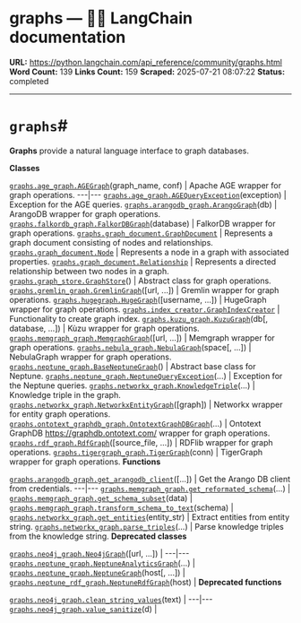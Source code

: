 # graphs — 🦜🔗 LangChain  documentation

**URL:** https://python.langchain.com/api_reference/community/graphs.html
**Word Count:** 139
**Links Count:** 159
**Scraped:** 2025-07-21 08:07:22
**Status:** completed

---

# `graphs`\#

**Graphs** provide a natural language interface to graph databases.

**Classes**

[`graphs.age_graph.AGEGraph`](https://python.langchain.com/api_reference/community/graphs/langchain_community.graphs.age_graph.AGEGraph.html#langchain_community.graphs.age_graph.AGEGraph "langchain_community.graphs.age_graph.AGEGraph")\(graph\_name, conf\) | Apache AGE wrapper for graph operations.   ---|---   [`graphs.age_graph.AGEQueryException`](https://python.langchain.com/api_reference/community/graphs/langchain_community.graphs.age_graph.AGEQueryException.html#langchain_community.graphs.age_graph.AGEQueryException "langchain_community.graphs.age_graph.AGEQueryException")\(exception\) | Exception for the AGE queries.   [`graphs.arangodb_graph.ArangoGraph`](https://python.langchain.com/api_reference/community/graphs/langchain_community.graphs.arangodb_graph.ArangoGraph.html#langchain_community.graphs.arangodb_graph.ArangoGraph "langchain_community.graphs.arangodb_graph.ArangoGraph")\(db\) | ArangoDB wrapper for graph operations.   [`graphs.falkordb_graph.FalkorDBGraph`](https://python.langchain.com/api_reference/community/graphs/langchain_community.graphs.falkordb_graph.FalkorDBGraph.html#langchain_community.graphs.falkordb_graph.FalkorDBGraph "langchain_community.graphs.falkordb_graph.FalkorDBGraph")\(database\) | FalkorDB wrapper for graph operations.   [`graphs.graph_document.GraphDocument`](https://python.langchain.com/api_reference/community/graphs/langchain_community.graphs.graph_document.GraphDocument.html#langchain_community.graphs.graph_document.GraphDocument "langchain_community.graphs.graph_document.GraphDocument") | Represents a graph document consisting of nodes and relationships.   [`graphs.graph_document.Node`](https://python.langchain.com/api_reference/community/graphs/langchain_community.graphs.graph_document.Node.html#langchain_community.graphs.graph_document.Node "langchain_community.graphs.graph_document.Node") | Represents a node in a graph with associated properties.   [`graphs.graph_document.Relationship`](https://python.langchain.com/api_reference/community/graphs/langchain_community.graphs.graph_document.Relationship.html#langchain_community.graphs.graph_document.Relationship "langchain_community.graphs.graph_document.Relationship") | Represents a directed relationship between two nodes in a graph.   [`graphs.graph_store.GraphStore`](https://python.langchain.com/api_reference/community/graphs/langchain_community.graphs.graph_store.GraphStore.html#langchain_community.graphs.graph_store.GraphStore "langchain_community.graphs.graph_store.GraphStore")\(\) | Abstract class for graph operations.   [`graphs.gremlin_graph.GremlinGraph`](https://python.langchain.com/api_reference/community/graphs/langchain_community.graphs.gremlin_graph.GremlinGraph.html#langchain_community.graphs.gremlin_graph.GremlinGraph "langchain_community.graphs.gremlin_graph.GremlinGraph")\(\[url, ...\]\) | Gremlin wrapper for graph operations.   [`graphs.hugegraph.HugeGraph`](https://python.langchain.com/api_reference/community/graphs/langchain_community.graphs.hugegraph.HugeGraph.html#langchain_community.graphs.hugegraph.HugeGraph "langchain_community.graphs.hugegraph.HugeGraph")\(\[username, ...\]\) | HugeGraph wrapper for graph operations.   [`graphs.index_creator.GraphIndexCreator`](https://python.langchain.com/api_reference/community/graphs/langchain_community.graphs.index_creator.GraphIndexCreator.html#langchain_community.graphs.index_creator.GraphIndexCreator "langchain_community.graphs.index_creator.GraphIndexCreator") | Functionality to create graph index.   [`graphs.kuzu_graph.KuzuGraph`](https://python.langchain.com/api_reference/community/graphs/langchain_community.graphs.kuzu_graph.KuzuGraph.html#langchain_community.graphs.kuzu_graph.KuzuGraph "langchain_community.graphs.kuzu_graph.KuzuGraph")\(db\[, database, ...\]\) | Kùzu wrapper for graph operations.   [`graphs.memgraph_graph.MemgraphGraph`](https://python.langchain.com/api_reference/community/graphs/langchain_community.graphs.memgraph_graph.MemgraphGraph.html#langchain_community.graphs.memgraph_graph.MemgraphGraph "langchain_community.graphs.memgraph_graph.MemgraphGraph")\(\[url, ...\]\) | Memgraph wrapper for graph operations.   [`graphs.nebula_graph.NebulaGraph`](https://python.langchain.com/api_reference/community/graphs/langchain_community.graphs.nebula_graph.NebulaGraph.html#langchain_community.graphs.nebula_graph.NebulaGraph "langchain_community.graphs.nebula_graph.NebulaGraph")\(space\[, ...\]\) | NebulaGraph wrapper for graph operations.   [`graphs.neptune_graph.BaseNeptuneGraph`](https://python.langchain.com/api_reference/community/graphs/langchain_community.graphs.neptune_graph.BaseNeptuneGraph.html#langchain_community.graphs.neptune_graph.BaseNeptuneGraph "langchain_community.graphs.neptune_graph.BaseNeptuneGraph")\(\) | Abstract base class for Neptune.   [`graphs.neptune_graph.NeptuneQueryException`](https://python.langchain.com/api_reference/community/graphs/langchain_community.graphs.neptune_graph.NeptuneQueryException.html#langchain_community.graphs.neptune_graph.NeptuneQueryException "langchain_community.graphs.neptune_graph.NeptuneQueryException")\(...\) | Exception for the Neptune queries.   [`graphs.networkx_graph.KnowledgeTriple`](https://python.langchain.com/api_reference/community/graphs/langchain_community.graphs.networkx_graph.KnowledgeTriple.html#langchain_community.graphs.networkx_graph.KnowledgeTriple "langchain_community.graphs.networkx_graph.KnowledgeTriple")\(...\) | Knowledge triple in the graph.   [`graphs.networkx_graph.NetworkxEntityGraph`](https://python.langchain.com/api_reference/community/graphs/langchain_community.graphs.networkx_graph.NetworkxEntityGraph.html#langchain_community.graphs.networkx_graph.NetworkxEntityGraph "langchain_community.graphs.networkx_graph.NetworkxEntityGraph")\(\[graph\]\) | Networkx wrapper for entity graph operations.   [`graphs.ontotext_graphdb_graph.OntotextGraphDBGraph`](https://python.langchain.com/api_reference/community/graphs/langchain_community.graphs.ontotext_graphdb_graph.OntotextGraphDBGraph.html#langchain_community.graphs.ontotext_graphdb_graph.OntotextGraphDBGraph "langchain_community.graphs.ontotext_graphdb_graph.OntotextGraphDBGraph")\(...\) | Ontotext GraphDB <https://graphdb.ontotext.com/> wrapper for graph operations.   [`graphs.rdf_graph.RdfGraph`](https://python.langchain.com/api_reference/community/graphs/langchain_community.graphs.rdf_graph.RdfGraph.html#langchain_community.graphs.rdf_graph.RdfGraph "langchain_community.graphs.rdf_graph.RdfGraph")\(\[source\_file, ...\]\) | RDFlib wrapper for graph operations.   [`graphs.tigergraph_graph.TigerGraph`](https://python.langchain.com/api_reference/community/graphs/langchain_community.graphs.tigergraph_graph.TigerGraph.html#langchain_community.graphs.tigergraph_graph.TigerGraph "langchain_community.graphs.tigergraph_graph.TigerGraph")\(conn\) | TigerGraph wrapper for graph operations.      **Functions**

[`graphs.arangodb_graph.get_arangodb_client`](https://python.langchain.com/api_reference/community/graphs/langchain_community.graphs.arangodb_graph.get_arangodb_client.html#langchain_community.graphs.arangodb_graph.get_arangodb_client "langchain_community.graphs.arangodb_graph.get_arangodb_client")\(\[...\]\) | Get the Arango DB client from credentials.   ---|---   [`graphs.memgraph_graph.get_reformated_schema`](https://python.langchain.com/api_reference/community/graphs/langchain_community.graphs.memgraph_graph.get_reformated_schema.html#langchain_community.graphs.memgraph_graph.get_reformated_schema "langchain_community.graphs.memgraph_graph.get_reformated_schema")\(...\) |    [`graphs.memgraph_graph.get_schema_subset`](https://python.langchain.com/api_reference/community/graphs/langchain_community.graphs.memgraph_graph.get_schema_subset.html#langchain_community.graphs.memgraph_graph.get_schema_subset "langchain_community.graphs.memgraph_graph.get_schema_subset")\(data\) |    [`graphs.memgraph_graph.transform_schema_to_text`](https://python.langchain.com/api_reference/community/graphs/langchain_community.graphs.memgraph_graph.transform_schema_to_text.html#langchain_community.graphs.memgraph_graph.transform_schema_to_text "langchain_community.graphs.memgraph_graph.transform_schema_to_text")\(schema\) |    [`graphs.networkx_graph.get_entities`](https://python.langchain.com/api_reference/community/graphs/langchain_community.graphs.networkx_graph.get_entities.html#langchain_community.graphs.networkx_graph.get_entities "langchain_community.graphs.networkx_graph.get_entities")\(entity\_str\) | Extract entities from entity string.   [`graphs.networkx_graph.parse_triples`](https://python.langchain.com/api_reference/community/graphs/langchain_community.graphs.networkx_graph.parse_triples.html#langchain_community.graphs.networkx_graph.parse_triples "langchain_community.graphs.networkx_graph.parse_triples")\(...\) | Parse knowledge triples from the knowledge string.      **Deprecated classes**

[`graphs.neo4j_graph.Neo4jGraph`](https://python.langchain.com/api_reference/community/graphs/langchain_community.graphs.neo4j_graph.Neo4jGraph.html#langchain_community.graphs.neo4j_graph.Neo4jGraph "langchain_community.graphs.neo4j_graph.Neo4jGraph")\(\[url, ...\]\) |    ---|---   [`graphs.neptune_graph.NeptuneAnalyticsGraph`](https://python.langchain.com/api_reference/community/graphs/langchain_community.graphs.neptune_graph.NeptuneAnalyticsGraph.html#langchain_community.graphs.neptune_graph.NeptuneAnalyticsGraph "langchain_community.graphs.neptune_graph.NeptuneAnalyticsGraph")\(...\) |    [`graphs.neptune_graph.NeptuneGraph`](https://python.langchain.com/api_reference/community/graphs/langchain_community.graphs.neptune_graph.NeptuneGraph.html#langchain_community.graphs.neptune_graph.NeptuneGraph "langchain_community.graphs.neptune_graph.NeptuneGraph")\(host\[, ...\]\) |    [`graphs.neptune_rdf_graph.NeptuneRdfGraph`](https://python.langchain.com/api_reference/community/graphs/langchain_community.graphs.neptune_rdf_graph.NeptuneRdfGraph.html#langchain_community.graphs.neptune_rdf_graph.NeptuneRdfGraph "langchain_community.graphs.neptune_rdf_graph.NeptuneRdfGraph")\(host\) |       **Deprecated functions**

[`graphs.neo4j_graph.clean_string_values`](https://python.langchain.com/api_reference/community/graphs/langchain_community.graphs.neo4j_graph.clean_string_values.html#langchain_community.graphs.neo4j_graph.clean_string_values "langchain_community.graphs.neo4j_graph.clean_string_values")\(text\) |    ---|---   [`graphs.neo4j_graph.value_sanitize`](https://python.langchain.com/api_reference/community/graphs/langchain_community.graphs.neo4j_graph.value_sanitize.html#langchain_community.graphs.neo4j_graph.value_sanitize "langchain_community.graphs.neo4j_graph.value_sanitize")\(d\) |